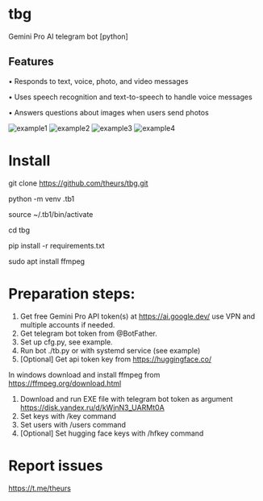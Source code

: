 # tbg
Gemini Pro AI telegram bot [python]

## Features

• Responds to text, voice, photo, and video messages

• Uses speech recognition and text-to-speech to handle voice messages

• Answers questions about images when users send photos

![example1](imgs/1.png) ![example2](imgs/2.png) ![example3](imgs/3.png) ![example4](imgs/4.png)

# Install

git clone https://github.com/theurs/tbg.git

python -m venv .tb1

source ~/.tb1/bin/activate

cd tbg

pip install -r requirements.txt

sudo apt install ffmpeg


# Preparation steps:

1. Get free Gemini Pro API token(s) at https://ai.google.dev/ use VPN and multiple accounts if needed.
2. Get telegram bot token from @BotFather.
3. Set up cfg.py, see example.
4. Run bot ./tb.py or with systemd service (see example)
5. [Optional] Get api token key from https://huggingface.co/

In windows download and install ffmpeg from https://ffmpeg.org/download.html
1. Download and run EXE file with telegram bot token as argument https://disk.yandex.ru/d/kWjnN3_UARMt0A
2. Set keys with /key command
3. Set users with /users command
4. [Optional] Set hugging face keys with /hfkey command

# Report issues

https://t.me/theurs

